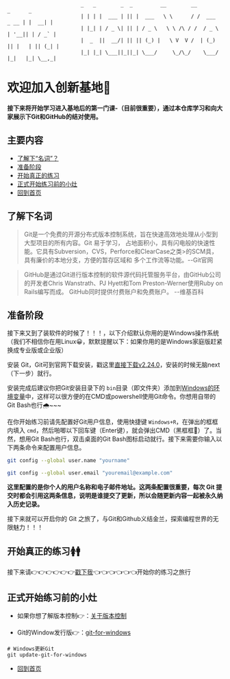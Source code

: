 
```
                        _   _        _  _         __        __              _      _
                        | | | |  ___ | || |  ___   \ \      / /  ___   _ __ | |  __| |
                        | |_| | / _ \| || | / _ \   \ \ /\ / /  / _ \ | '__|| | / _` |
                        |  _  ||  __/| || || (_) |   \ V  V /  | (_) || |   | || (_| |
                        |_| |_| \___||_||_| \___/     \_/\_/    \___/ |_|   |_| \__,_|
```

# 欢迎加入创新基地🙂

**接下来将开始学习进入基地后的第一门课-（目前很重要），通过本仓库学习和向大家展示下Git和GitHub的结对使用。**

## 主要内容

- [了解下“名词”？](#了解下名词)
- [准备阶段](#准备阶段)
- [开始真正的练习](#开始真正的练习)
- [正式开始练习前的小灶](#正式开始练习前的小灶)
- [回到首页](https://seven-innovation-base.github.io/Git2Github-practice/)

## 了解下名词

>Git是一个免费的开源分布式版本控制系统，旨在快速高效地处理从小型到大型项目的所有内容。Git 易于学习， 占地面积小，具有闪电般的快速性能。它具有Subversion，CVS，Perforce和ClearCase之类>的SCM具，具有廉价的本地分支，方便的暂存区域和 多个工作流等功能。--Git官网

>GitHub是通过Git进行版本控制的软件源代码托管服务平台，由GitHub公司的开发者Chris Wanstrath、PJ Hyett和Tom Preston-Werner使用Ruby on Rails编写而成。 GitHub同时提供付费账户和免费账户。 --维基百科

## 准备阶段

接下来又到了装软件的时候了！！！，以下介绍默认你用的是Windows操作系统（我们不相信你在用Linux😀，默默提醒以下：如果你用的是Windows家庭版赶紧换成专业版或企业版）

安装 Git，Git可到官网下载安装，戳这里[直接下载v2.24.0](https://github.com/git-for-windows/git/releases/download/v2.24.0.windows.1/Git-2.24.0-64-bit.exe)，安装的时候无脑next（下一步）就行。

安装完成后建议你把Git安装目录下的 `bin`目录（即文件夹）添加到[Windows的环境变量](https://www.jianshu.com/p/837ea1b4ea10)中，这样可以很方便的在CMD或powershell使用Git命令。你想用自带的Git Bash也行🌧~~~


在你开始练习前请先配置好Git用户信息，使用快捷键 `Windows+R`，在弹出的框框内填入 `cmd`，然后啪唧以下回车键（Enter键），就会弹出CMD（黑框框🎩）了。当然，想用Git Bash也行，双击桌面的Git Bash图标启动就行。接下来需要你输入以下两条命令来配置用户信息。

```bash
git config --global user.name "yourname"
```

```bash
git config --global user.email "youremail@example.com"
```

**这里配置的是你个人的用户名称和电子邮件地址。这两条配置很重要，每次 Git 提交时都会引用这两条信息，说明是谁提交了更新，所以会随更新内容一起被永久纳入历史记录。**

接下来就可以开启你的 Git 之旅了，与Git和Github义结金兰，探索编程世界的无限魅力！！！

## 开始真正的练习🚺🚹

接下来请👉👉👉👉👉👉[戳下我](../README.md)👈👈👈👈👈👈开始你的练习之旅行

## 正式开始练习前的小灶

- 如果你想了解版本控制👉：[关于版本控制](https://git-scm.com/book/zh/v2/%E8%B5%B7%E6%AD%A5-%E5%85%B3%E4%BA%8E%E7%89%88%E6%9C%AC%E6%8E%A7%E5%88%B6)

- Git的Window发行版👉：[git-for-windows](https://github.com/git-for-windows/git/releases)

```
# Windows更新Git
git update-git-for-windows
```

- [回到首页](https://seven-innovation-base.github.io/Git2Github-practice/)




